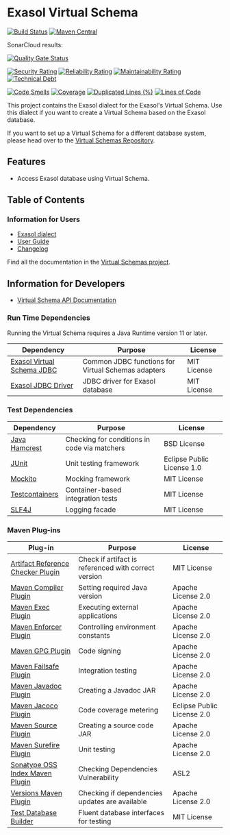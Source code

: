 # Exasol Virtual Schema 

[![Build Status](https://travis-ci.com/exasol/exasol-virtual-schema.svg?branch=master)](https://travis-ci.com/exasol/exasol-virtual-schema)
[![Maven Central](https://img.shields.io/maven-central/v/com.exasol/exasol-virtual-schema)](https://search.maven.org/artifact/com.exasol/exasol-virtual-schema)

SonarCloud results:

[![Quality Gate Status](https://sonarcloud.io/api/project_badges/measure?project=com.exasol%3Aexasol-virtual-schema&metric=alert_status)](https://sonarcloud.io/dashboard?id=com.exasol%3Aexasol-virtual-schema)

[![Security Rating](https://sonarcloud.io/api/project_badges/measure?project=com.exasol%3Aexasol-virtual-schema&metric=security_rating)](https://sonarcloud.io/dashboard?id=com.exasol%3Aexasol-virtual-schema)
[![Reliability Rating](https://sonarcloud.io/api/project_badges/measure?project=com.exasol%3Aexasol-virtual-schema&metric=reliability_rating)](https://sonarcloud.io/dashboard?id=com.exasol%3Aexasol-virtual-schema)
[![Maintainability Rating](https://sonarcloud.io/api/project_badges/measure?project=com.exasol%3Aexasol-virtual-schema&metric=sqale_rating)](https://sonarcloud.io/dashboard?id=com.exasol%3Aexasol-virtual-schema)
[![Technical Debt](https://sonarcloud.io/api/project_badges/measure?project=com.exasol%3Aexasol-virtual-schema&metric=sqale_index)](https://sonarcloud.io/dashboard?id=com.exasol%3Aexasol-virtual-schema)

[![Code Smells](https://sonarcloud.io/api/project_badges/measure?project=com.exasol%3Aexasol-virtual-schema&metric=code_smells)](https://sonarcloud.io/dashboard?id=com.exasol%3Aexasol-virtual-schema)
[![Coverage](https://sonarcloud.io/api/project_badges/measure?project=com.exasol%3Aexasol-virtual-schema&metric=coverage)](https://sonarcloud.io/dashboard?id=com.exasol%3Aexasol-virtual-schema)
[![Duplicated Lines (%)](https://sonarcloud.io/api/project_badges/measure?project=com.exasol%3Aexasol-virtual-schema&metric=duplicated_lines_density)](https://sonarcloud.io/dashboard?id=com.exasol%3Aexasol-virtual-schema)
[![Lines of Code](https://sonarcloud.io/api/project_badges/measure?project=com.exasol%3Aexasol-virtual-schema&metric=ncloc)](https://sonarcloud.io/dashboard?id=com.exasol%3Aexasol-virtual-schema)

This project contains the Exasol dialect for the Exasol's Virtual Schema.
Use this dialect if you want to create a Virtual Schema based on the Exasol database.

If you want to set up a Virtual Schema for a different database system, please head over to the [Virtual Schemas Repository][virtual-schemas].

## Features

* Access Exasol database using Virtual Schema.

## Table of Contents

### Information for Users

* [Exasol dialect](doc/dialects/exasol.md)
* [User Guide][user-guide]
* [Changelog](doc/changes/changelog.md)

Find all the documentation in the [Virtual Schemas project][vs-doc].

## Information for Developers 

* [Virtual Schema API Documentation][vs-api]

### Run Time Dependencies

Running the Virtual Schema requires a Java Runtime version 11 or later.

| Dependency                                                         | Purpose                                                | License                       |
|--------------------------------------------------------------------|--------------------------------------------------------|-------------------------------|
| [Exasol Virtual Schema JDBC][virtual-schema-common-jdbc]           | Common JDBC functions for Virtual Schemas adapters     | MIT License                   |
| [Exasol JDBC Driver][exasol-jdbc-driver]                           | JDBC driver for Exasol database              | MIT License                   |

### Test Dependencies

| Dependency                                                         | Purpose                                                | License                       |
|--------------------------------------------------------------------|--------------------------------------------------------|-------------------------------|
| [Java Hamcrest](http://hamcrest.org/JavaHamcrest/)                 | Checking for conditions in code via matchers           | BSD License                   |
| [JUnit](https://junit.org/junit5)                                  | Unit testing framework                                 | Eclipse Public License 1.0    |
| [Mockito](http://site.mockito.org/)                                | Mocking framework                                      | MIT License                   |
| [Testcontainers](https://www.testcontainers.org/)                  | Container-based integration tests                      | MIT License                   |
| [SLF4J](http://www.slf4j.org/)                                     | Logging facade                                         | MIT License                   |


### Maven Plug-ins

| Plug-in                                                            | Purpose                                                | License                       |
|--------------------------------------------------------------------|--------------------------------------------------------|-------------------------------|
| [Artifact Reference Checker Plugin][artifact-ref-checker-plugin]   | Check if artifact is referenced with correct version   | MIT License                   |
| [Maven Compiler Plugin][maven-compiler-plugin]                     | Setting required Java version                          | Apache License 2.0            |
| [Maven Exec Plugin](https://www.mojohaus.org/exec-maven-plugin/)   | Executing external applications                        | Apache License 2.0            |
| [Maven Enforcer Plugin][maven-enforcer-plugin]                     | Controlling environment constants                      | Apache License 2.0            |
| [Maven GPG Plugin][maven-gpg-plugin]                               | Code signing                                           | Apache License 2.0            |
| [Maven Failsafe Plugin][maven-failsafe-plugin]                     | Integration testing                                    | Apache License 2.0            |
| [Maven Javadoc Plugin][maven-javadoc-plugin]                       | Creating a Javadoc JAR                                 | Apache License 2.0            |
| [Maven Jacoco Plugin][maven-jacoco-plugin]                         | Code coverage metering                                 | Eclipse Public License 2.0    |
| [Maven Source Plugin][maven-source-plugin]                         | Creating a source code JAR                             | Apache License 2.0            |
| [Maven Surefire Plugin][maven-surefire-plugin]                     | Unit testing                                           | Apache License 2.0            |
| [Sonatype OSS Index Maven Plugin][sonatype-oss-index-maven-plugin] | Checking Dependencies Vulnerability                    | ASL2                          |
| [Versions Maven Plugin][versions-maven-plugin]                     | Checking if dependencies updates are available         | Apache License 2.0            |
| [Test Database Builder][test-db-builder]                           | Fluent database interfaces for testing                 | MIT License                   |

[artifact-ref-checker-plugin]: https://github.com/exasol/artifact-reference-checker-maven-plugin
[exasol-jdbc-driver]: https://www.exasol.com/portal/display/DOWNLOAD/Exasol+Download+Section
[maven-compiler-plugin]: https://maven.apache.org/plugins/maven-compiler-plugin/
[maven-enforcer-plugin]: http://maven.apache.org/enforcer/maven-enforcer-plugin/
[maven-gpg-plugin]: https://maven.apache.org/plugins/maven-gpg-plugin/
[maven-failsafe-plugin]: https://maven.apache.org/surefire/maven-failsafe-plugin/
[maven-javadoc-plugin]: https://maven.apache.org/plugins/maven-javadoc-plugin/
[maven-jacoco-plugin]: https://www.eclemma.org/jacoco/trunk/doc/maven.html
[maven-source-plugin]: https://maven.apache.org/plugins/maven-source-plugin/
[maven-surefire-plugin]: https://maven.apache.org/surefire/maven-surefire-plugin/
[sonatype-oss-index-maven-plugin]: https://sonatype.github.io/ossindex-maven/maven-plugin/
[test-db-builder]: https://github.com/exasol/test-db-builder/
[versions-maven-plugin]: https://www.mojohaus.org/versions-maven-plugin/
[virtual-schema-common-jdbc]: https://github.com/exasol/virtual-schema-common-jdbc

[user-guide]: https://docs.exasol.com/database_concepts/virtual_schemas.htm
[virtual-schemas]: https://github.com/exasol/virtual-schemas
[vs-api]: https://github.com/exasol/virtual-schema-common-java/blob/master/doc/development/api/virtual_schema_api.md
[vs-doc]: https://github.com/exasol/virtual-schemas/tree/master/doc
